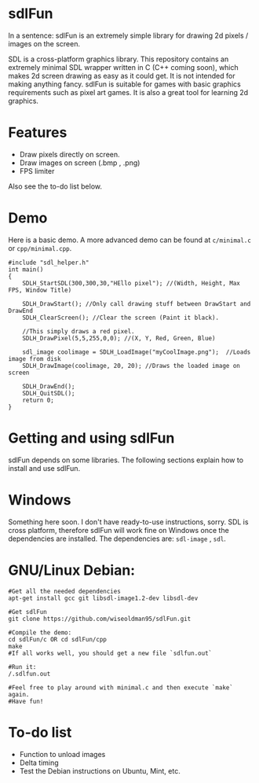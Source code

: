 sdlFun
======
In a sentence: sdlFun is an extremely simple library for drawing 2d pixels / images on the screen.

SDL is a cross-platform graphics library. This repository contains an extremely minimal SDL wrapper written in C (C++ coming soon), which makes 2d screen drawing as easy as it could get. It is not intended for making anything fancy. sdlFun is suitable for games with basic graphics requirements such as pixel art games. It is also a great tool for learning 2d graphics.

Features
======
* Draw pixels directly on screen.
* Draw images on screen (.bmp , .png) 
* FPS limiter

Also see the to-do list below.

Demo
======
Here is a basic demo. A more advanced demo can be found at `c/minimal.c` or `cpp/minimal.cpp`.

```
#include "sdl_helper.h"
int main()
{
	SDLH_StartSDL(300,300,30,"HEllo pixel"); //(Width, Height, Max FPS, Window Title)

	SDLH_DrawStart(); //Only call drawing stuff between DrawStart and DrawEnd
	SDLH_ClearScreen(); //Clear the screen (Paint it black).

	//This simply draws a red pixel.
	SDLH_DrawPixel(5,5,255,0,0); //(X, Y, Red, Green, Blue)

	sdl_image coolimage = SDLH_LoadImage("myCoolImage.png");  //Loads image from disk
	SDLH_DrawImage(coolimage, 20, 20); //Draws the loaded image on screen

	SDLH_DrawEnd();
	SDLH_QuitSDL();
	return 0;
}
```

Getting and using sdlFun
======
sdlFun depends on some libraries. The following sections explain how to install and use sdlFun.

Windows
======
Something here soon.
I don't have ready-to-use instructions, sorry. SDL is cross platform, therefore sdlFun will work fine on Windows once the dependencies are installed. The dependencies are: `sdl-image` , `sdl`.

GNU/Linux Debian:
======
```
#Get all the needed dependencies
apt-get install gcc git libsdl-image1.2-dev libsdl-dev

#Get sdlFun
git clone https://github.com/wiseoldman95/sdlFun.git 

#Compile the demo:
cd sdlFun/c OR cd sdlFun/cpp 
make
#If all works well, you should get a new file `sdlfun.out`

#Run it:
/.sdlfun.out

#Feel free to play around with minimal.c and then execute `make` again.
#Have fun!
```

To-do list
======
* Function to unload images
* Delta timing
* Test the Debian instructions on Ubuntu, Mint, etc.


